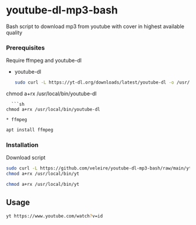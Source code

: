 # youtube-dl-mp3-bash
Bash script to download mp3 from youtube with cover in highest available quality



### Prerequisites

Require ffmpeg and youtube-dl

* youtube-dl
  ```sh
  sudo curl -L https://yt-dl.org/downloads/latest/youtube-dl -o /usr/local/bin/youtube-dl
chmod a+rx /usr/local/bin/youtube-dl
  ```
    ```sh
chmod a+rx /usr/local/bin/youtube-dl
  ```
	
	* ffmpeg
  ```sh
apt install ffmpeg
  ```

### Installation

Download script
   ```sh
sudo curl -L https://github.com/veleire/youtube-dl-mp3-bash/raw/main/yt -o /usr/local/bin/yt
chmod a+rx /usr/local/bin/yt
   ```

   ```sh
chmod a+rx /usr/local/bin/yt
   ```
## Usage

   ```sh
yt https://www.youtube.com/watch?v=id
   ```
	 

